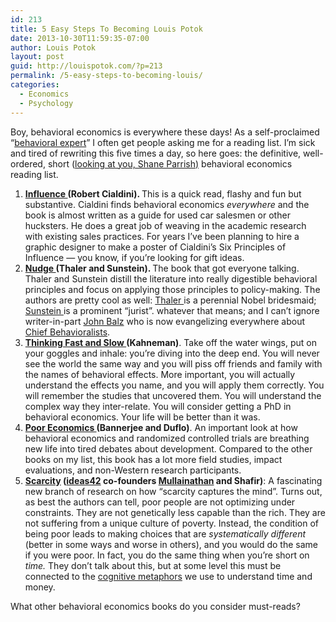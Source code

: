 ```yaml
---
id: 213
title: 5 Easy Steps To Becoming Louis Potok
date: 2013-10-30T11:59:35-07:00
author: Louis Potok
layout: post
guid: http://louispotok.com/?p=213
permalink: /5-easy-steps-to-becoming-louis/
categories:
  - Economics
  - Psychology
---
```

Boy, behavioral economics is everywhere these days! As a self-proclaimed &#8220;<a href="http://www.ideas42.org/" target="_blank">behavioral expert</a>&#8221; I often get people asking me for a reading list. I&#8217;m sick and tired of rewriting this five times a day, so here goes: the definitive, well-ordered, short ([looking at you, Shane Parrish)](http://www.businessinsider.com/the-worlds-best-behavioral-economics-reading-list-2011-6) behavioral economics reading list.

<div>
  <ol>
    <li>
      <b><a href="http://www.amazon.com/gp/product/006124189X/ref=as_li_ss_tl?ie=UTF8&camp=1789&creative=390957&creativeASIN=006124189X&linkCode=as2&tag=capilactio-20">Influence </a>(Robert Cialdini). </b>This is a quick read, flashy and fun but substantive. Cialdini finds behavioral economics <i>everywhere</i> and the book is almost written as a guide for used car salesmen or other hucksters. He does a great job of weaving in the academic research with existing sales practices. For years I&#8217;ve been planning to hire a graphic designer to make a poster of Cialdini&#8217;s Six Principles of Influence &#8212; you know, if you&#8217;re looking for gift ideas.
    </li>
    <li>
      <b><a href="https://www.amazon.com/dp/014311526X/ref=as_li_ss_til?tag=capilactio-20&camp=0&creative=0&linkCode=as4&creativeASIN=014311526X&adid=1JAZC639M97KYWHYMPC3&">Nudge </a>(Thaler and Sunstein). </b>The book that got everyone talking. Thaler and Sunstein distill the literature into really digestible behavioral principles and focus on applying those principles to policy-making. The authors are pretty cool as well: <a href="https://twitter.com/R_Thaler">Thaler </a>is a perennial Nobel bridesmaid; <a href="https://twitter.com/CassSunstein">Sunstein </a>is a prominent &#8220;jurist&#8221;. whatever that means; and I can&#8217;t ignore writer-in-part <a href="https://twitter.com/Nudgeblog">John Balz</a> who is now evangelizing everywhere about <a href="http://blog.opower.com/2013/08/in-interview-with-science-rockstars-opowers-john-balz-highlights-the-power-of-behavioral-science/">Chief Behavioralists</a>.
    </li>
    <li>
      <strong><a href="https://www.amazon.com/dp/0374275637/ref=as_li_ss_til?tag=capilactio-20&camp=0&creative=0&linkCode=as4&creativeASIN=0374275637&adid=0KKGZVZNGV10FE98BFFC&">Thinking Fast and Slow </a>(Kahneman)</strong>. Take off the water wings, put on your goggles and inhale: you&#8217;re diving into the deep end. You will never see the world the same way and you will piss off friends and family with the names of behavioral effects. More important, you will actually understand the effects you name, and you will apply them correctly. You will remember the studies that uncovered them. You will understand the complex way they inter-relate. You will consider getting a PhD in behavioral economics. Your life will be better than it was.
    </li>
    <li>
      <strong><a href="https://www.amazon.com/dp/8184002807/ref=as_li_ss_til?tag=capilactio-20&camp=0&creative=0&linkCode=as4&creativeASIN=8184002807&adid=1XDHMT6984WC6692MXD2&">Poor Economics </a>(Bannerjee and Duflo)</strong>. An important look at how behavioral economics and randomized controlled trials are breathing new life into tired debates about development. Compared to the other books on my list, this book has a lot more field studies, impact evaluations, and non-Western research participants.
    </li>
    <li>
      <strong><a href="https://www.amazon.com/dp/0805092641/ref=as_li_ss_til?tag=capilactio-20&camp=0&creative=0&linkCode=as4&creativeASIN=0805092641&adid=1NAV3SF1VE1V67MEBX54&">Scarcity</a> (<a href="http://www.ideas42.org/">ideas42</a> co-founders <a href="https://twitter.com/m_sendhil">Mullainathan</a> and Shafir)</strong>: A fascinating new branch of research on how &#8220;scarcity captures the mind&#8221;. Turns out, as best the authors can tell, poor people are not optimizing under constraints. They are not genetically less capable than the rich. They are not suffering from a unique culture of poverty. Instead, the condition of being poor leads to making choices that are <em>systematically different</em> (better in some ways and worse in others), and you would do the same if you were poor. In fact, you do the same thing when you&#8217;re short on <em>time. </em>They don&#8217;t talk about this, but at some level this must be connected to the <a href="https://www.amazon.com/dp/0226468011/ref=as_li_ss_til?tag=capilactio-20&camp=0&creative=0&linkCode=as4&creativeASIN=0226468011&adid=0HPN6RDXGHVESX4M9DFH&">cognitive metaphors</a> we use to understand time and money.
    </li>
  </ol>
  
  <p>
    What other behavioral economics books do you consider must-reads?
  </p>
</div>